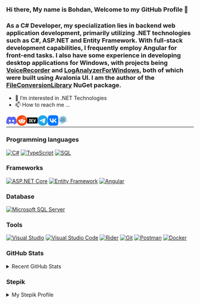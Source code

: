 ### Hi there, My name is Bohdan, Welcome to my GitHub Profile 👋

### As a C# Developer, my specialization lies in backend web application development, primarily utilizing .NET technologies such as C#, ASP.NET and Entity Framework. With full-stack development capabilities, I frequently employ Angular for front-end tasks. I also have some experience in developing desktop applications for Windows, with projects being [VoiceRecorder](https://sourceforge.net/projects/voice-recorder-stranger90/) and [LogAnalyzerForWindows](https://sourceforge.net/projects/loganalyzerforwindows/), both of which were built using Avalonia UI. I am the author of the [FileConversionLibrary](https://www.nuget.org/packages/FileConversionLibrary) NuGet package.

- 👀 I’m interested in .NET Technologies
- 📫 How to reach me ...

[<img align="left" alt="Discord" width="28px" src="icons/discord-color.svg" />][discord]
[<img align="left" alt="Reddit" width="28px" src="icons/reddit-color.svg" />][reddit]
[<img align="left" alt="Dev.to" width="28px" src="icons/devdotto.svg" />][dev.to]
[<img align="left" alt="Telegram" width="28px" src="icons/telegram-color.svg" />][telegram]
[<img align="left" alt="Vk" width="28px" src="icons/vk-color.svg" />][vk]
[<img align="left" alt="Habr" width="28px" src="icons/habr-color.svg" />][habr]

<br />

---

### Programming languages

<p>
    <a href="#"><img alt="C#" src="https://img.shields.io/badge/C%23-%23239120.svg?style=flat&logo=csharp&logoColor=white"></a>
    <a href="#"><img alt="TypeScript" src="https://img.shields.io/badge/TypeScript-007ACC.svg?style=flat&logo=typescript&logoColor=white"></a>
    <a href="#"><img alt="SQL" src="https://img.shields.io/badge/-SQL-003060?style=flat&logoColor=white"></a>
</p>

### Frameworks

<p>
    <a href="#"><img alt="ASP.NET Core" src="https://img.shields.io/badge/ASP.NET%20Core-5C2D91?style=flat&logo=.net&logoColor=white"></a>
    <a href="#"><img alt="Entity Framework" src="https://img.shields.io/badge/-Entity%20Framework-6e2091?style=flat&logoColor=white"></a>
    <a href="#"><img alt="Angular" src="https://img.shields.io/badge/-Angular-DD0031?style=flat&logo=angular&logoColor=white"></a>
</p>

### Database

<p>
    <a href="#"><img alt="Microsoft SQL Server" src="https://img.shields.io/badge/-Microsoft%20SQL%20Server-CC2927?style=flat&logo=Microsoft%20SQL%20Server&logoColor=white"></a>
</p>

### Tools

<p>
    <a href="#" target="_blank"><img alt="Visual Studio" src="https://img.shields.io/badge/Visual%20Studio-5C2D91.svg?style=flat&logo=visual-studio&logoColor=white"/></a>
    <a href="#"><img alt="Visual Studio Code" src="https://img.shields.io/badge/Visual%20Studio%20Code-0078d7.svg?style=flat&logo=visual-studio-code&logoColor=white"></a>
    <a href="#"><img alt="Rider" src="https://img.shields.io/badge/Rider-000000.svg?style=flat&logo=Rider&logoColor=white&color=black&labelColor=crimson"></a>
    <a href="#"><img alt="Git" src="https://img.shields.io/badge/Git-F05033.svg?style=flat&logo=git&logoColor=white"></a>
    <a href="#"><img alt="Postman" src="https://img.shields.io/badge/Postman-FF6C37?style=flat&logo=postman&logoColor=white"></a>
    <a href="#"><img alt="Docker" src="https://img.shields.io/badge/-Docker-2496ED?style=flat&logo=Docker&logoColor=white"></a>
</p>

### GitHub Stats

<details>
 <summary> Recent GitHub Stats</summary>
<a href="https://github.com/TheMysteriousStranger90">
  <img height="180em" src="https://github-readme-stats.vercel.app/api?username=TheMysteriousStranger90&show_icons=true&theme=dark&count_private=true" alt="TheMysteriousStranger90 GitHub Stats" />
  <img height="180em" src="https://github-readme-stats.vercel.app/api/top-langs/?username=TheMysteriousStranger90&theme=dark&layout=compact" 
    alt="TheMysteriousStranger90 GitHub Top Languages" />
</a>
</details>

### Stepik

<details>
 <summary> My Stepik Profile</summary>
<p>
    <a href="https://stepik.org/users/208458794"><img alt="Stepik" height="180em" src="icons/stepik_logo.png"></a>
</p>
</details>



<!---
TheMysteriousStranger90/TheMysteriousStranger90 is a ✨ special ✨ repository because its `README.md` (this file) appears on your GitHub profile.
You can click the Preview link to take a look at your changes.
--->
[discord]: https://discordapp.com/users/634427154477744129

[reddit]: https://www.reddit.com/user/The_Myst__Stranger90

[dev.to]: https://dev.to/themysteriousstranger90

[telegram]: https://t.me/TheMysteriousStranger90

[vk]: https://vk.com/bohdan.harabadzhyu

[habr]: https://habr.com/ru/users/TheMysteriousStranger90

[stepik]: https://stepik.org/users/208458794
